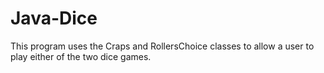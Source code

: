 # Java-Dice
This program uses the Craps and RollersChoice classes to allow a user to play either of the two dice games.
